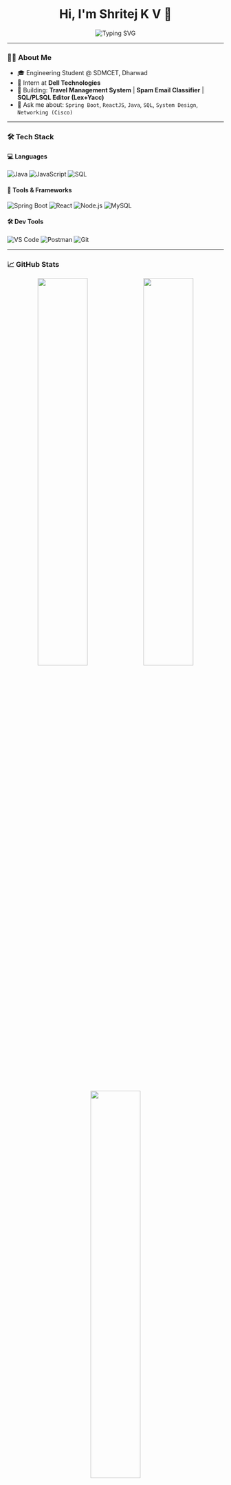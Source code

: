 <h1 align="center">Hi, I'm Shritej K V 👋</h1>

<p align="center">
  <img src="https://readme-typing-svg.demolab.com/?lines=Java%20Full-Stack%20Developer;Spring+Boot+%7C+React+JS+Enthusiast;Passionate+Problem+Solver;Always+Learning+New+Techs&center=true&width=500&height=45" alt="Typing SVG" />
</p>

---

### 👨‍💻 About Me

- 🎓 Engineering Student @ SDMCET, Dharwad  
- 💼 Intern at **Dell Technologies**  
- 🚀 Building: **Travel Management System** | **Spam Email Classifier** | **SQL/PLSQL Editor (Lex+Yacc)**  
- 💬 Ask me about: `Spring Boot`, `ReactJS`, `Java`, `SQL`, `System Design`, `Networking (Cisco)`

---

### 🛠️ Tech Stack

#### 💻 Languages  
![Java](https://img.shields.io/badge/Java-%23ED8B00.svg?style=flat&logo=java&logoColor=white)
![JavaScript](https://img.shields.io/badge/JavaScript-%23F7DF1E.svg?style=flat&logo=javascript&logoColor=black)
![SQL](https://img.shields.io/badge/SQL-%2300f.svg?style=flat&logo=mysql&logoColor=white)

#### 🧰 Tools & Frameworks  
![Spring Boot](https://img.shields.io/badge/Spring%20Boot-%236DB33F.svg?style=flat&logo=spring-boot&logoColor=white)
![React](https://img.shields.io/badge/React-%2320232a.svg?style=flat&logo=react&logoColor=%2361DAFB)
![Node.js](https://img.shields.io/badge/Node.js-339933.svg?style=flat&logo=nodedotjs&logoColor=white)
![MySQL](https://img.shields.io/badge/MySQL-%2300f.svg?style=flat&logo=mysql&logoColor=white)

#### 🛠️ Dev Tools  
![VS Code](https://img.shields.io/badge/VS%20Code-%23007ACC.svg?style=flat&logo=visual-studio-code&logoColor=white)
![Postman](https://img.shields.io/badge/Postman-FF6C37.svg?style=flat&logo=postman&logoColor=white)
![Git](https://img.shields.io/badge/Git-F05032?style=flat&logo=git&logoColor=white)

---

### 📈 GitHub Stats

<p align="center">
  <img src="https://github-readme-stats.vercel.app/api?username=shritej1808&show_icons=true&theme=radical" width="48%" />
  <img src="https://github-readme-streak-stats.demolab.com/?user=shritej1808&theme=radical" width="48%" />

</p>

<p align="center">
  <img src="https://github-readme-stats.vercel.app/api/top-langs/?username=shritej1808&layout=compact&theme=radical" width="48%" />
</p>

---

### 📬 Let’s Connect

<p>
  <a href="nkedin.com/in/shritej-kv-479b99276/"><img alt="LinkedIn" src="https://img.shields.io/badge/LinkedIn-blue?style=flat&logo=linkedin&logoColor=white"/></a>
  <a href="mailto:shritejkv@email.com"><img alt="Email" src="https://img.shields.io/badge/Email-D14836?style=flat&logo=gmail&logoColor=white"/></a>
  <a href="https://github.com/shritej1808"><img alt="GitHub" src="https://img.shields.io/badge/GitHub-black?style=flat&logo=github&logoColor=white"/></a>
</p>

---

*“Code is not just written, it's crafted — just like a great cup of filter coffee ☕”*

---

